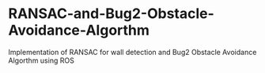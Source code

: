 # RANSAC-and-Bug2-Obstacle-Avoidance-Algorthm
Implementation of RANSAC for wall detection and Bug2 Obstacle Avoidance Algorthm using ROS
